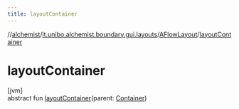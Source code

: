 ```yaml
---
title: layoutContainer
---
```

//[alchemist](../../../index.html)/[it.unibo.alchemist.boundary.gui.layouts](../index.html)/[AFlowLayout](index.html)/[layoutContainer](layout-container.html)



# layoutContainer



[jvm]\
abstract fun [layoutContainer](layout-container.html)(parent: [Container](https://docs.oracle.com/javase/8/docs/api/java/awt/Container.html))




